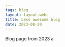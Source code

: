 ```yaml
---
tags: blog
layout: layout.webc
title: Less awesome blog
date: 2023-08-20
---
```


Blog page from 2023
a
